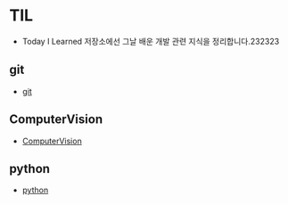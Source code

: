 # TIL

- Today I Learned 저장소에선 그날 배운 개발 관련 지식을 정리합니다.232323

## git
  - [git](./git/README.md)

## ComputerVision
 - [ComputerVision](./ComputerVision/README.md)

## python
 - [python](./python/README.md)
 